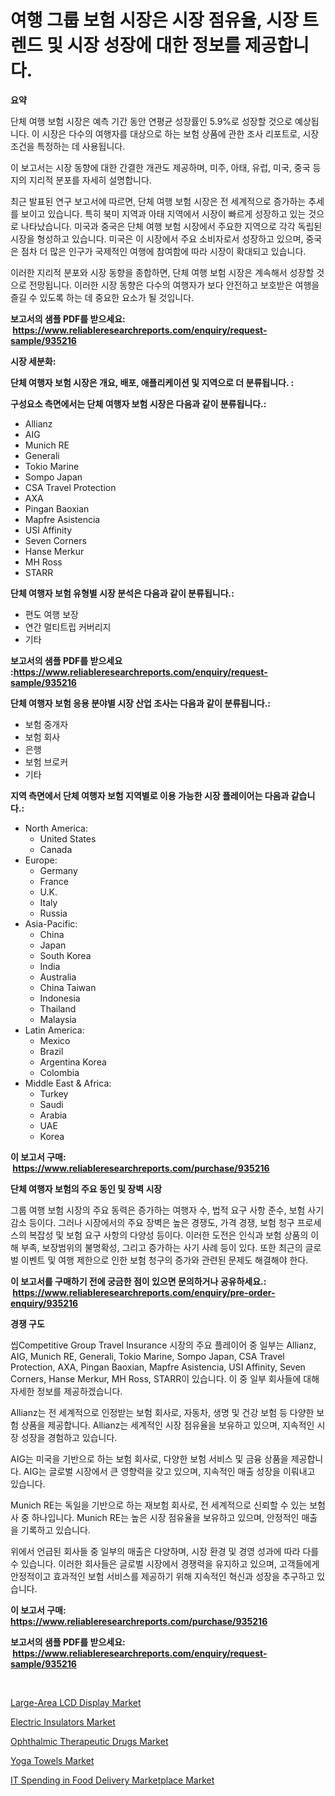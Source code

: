 <p><h1>여행 그룹 보험 시장은 시장 점유율, 시장 트렌드 및 시장 성장에 대한 정보를 제공합니다.</h1></p><p><strong>요약</strong></p>
<p><p>단체 여행 보험 시장은 예측 기간 동안 연평균 성장률인 5.9%로 성장할 것으로 예상됩니다. 이 시장은 다수의 여행자를 대상으로 하는 보험 상품에 관한 조사 리포트로, 시장 조건을 특정하는 데 사용됩니다.</p><p>이 보고서는 시장 동향에 대한 간결한 개관도 제공하며, 미주, 아태, 유럽, 미국, 중국 등지의 지리적 분포를 자세히 설명합니다. </p><p>최근 발표된 연구 보고서에 따르면, 단체 여행 보험 시장은 전 세계적으로 증가하는 추세를 보이고 있습니다. 특히 북미 지역과 아태 지역에서 시장이 빠르게 성장하고 있는 것으로 나타났습니다. 미국과 중국은 단체 여행 보험 시장에서 주요한 지역으로 각각 독립된 시장을 형성하고 있습니다. 미국은 이 시장에서 주요 소비자로서 성장하고 있으며, 중국은 점차 더 많은 인구가 국제적인 여행에 참여함에 따라 시장이 확대되고 있습니다.</p><p>이러한 지리적 분포와 시장 동향을 종합하면, 단체 여행 보험 시장은 계속해서 성장할 것으로 전망됩니다. 이러한 시장 동향은 다수의 여행자가 보다 안전하고 보호받은 여행을 즐길 수 있도록 하는 데 중요한 요소가 될 것입니다.</p></p>
<p><strong>보고서의 샘플 PDF를 받으세요: &nbsp;<a href="https://www.reliableresearchreports.com/enquiry/request-sample/935216">https://www.reliableresearchreports.com/enquiry/request-sample/935216</a></strong></p>
<p><strong>시장 세분화:</strong></p>
<p><strong> 단체 여행자 보험 시장은 개요, 배포, 애플리케이션 및 지역으로 더 분류됩니다. :</strong></p>
<p><strong>구성요소 측면에서는 단체 여행자 보험 시장은 다음과 같이 분류됩니다.:</strong></p>
<p><ul><li>Allianz</li><li>AIG</li><li>Munich RE</li><li>Generali</li><li>Tokio Marine</li><li>Sompo Japan</li><li>CSA Travel Protection</li><li>AXA</li><li>Pingan Baoxian</li><li>Mapfre Asistencia</li><li>USI Affinity</li><li>Seven Corners</li><li>Hanse Merkur</li><li>MH Ross</li><li>STARR</li></ul></p>
<p><strong> 단체 여행자 보험 유형별 시장 분석은 다음과 같이 분류됩니다.:</strong></p>
<p><ul><li>편도 여행 보장</li><li>연간 멀티트립 커버리지</li><li>기타</li></ul></p>
<p><strong>보고서의 샘플 PDF를 받으세요 :<a href="https://www.reliableresearchreports.com/enquiry/request-sample/935216">https://www.reliableresearchreports.com/enquiry/request-sample/935216</a></strong></p>
<p><strong> 단체 여행자 보험 응용 분야별 시장 산업 조사는 다음과 같이 분류됩니다.:</strong></p>
<p><ul><li>보험 중개자</li><li>보험 회사</li><li>은행</li><li>보험 브로커</li><li>기타</li></ul></p>
<p><strong>지역 측면에서 단체 여행자 보험 지역별로 이용 가능한 시장 플레이어는 다음과 같습니다.:</strong></p>
<p><ul>
    <li>
        North America:
        <ul>
            <li>United States</li>
            <li>Canada</li>
        </ul>
    </li>
    <li>
        Europe:
        <ul>
            <li>Germany</li>
            <li>France</li>
            <li>U.K.</li>
            <li>Italy</li>
            <li>Russia</li>
        </ul>
    </li>
    <li>
        Asia-Pacific:
        <ul>
            <li>China</li>
            <li>Japan</li>
            <li>South Korea</li>
            <li>India</li>
            <li>Australia</li>
            <li>China Taiwan</li>
            <li>Indonesia</li>
            <li>Thailand</li>
            <li>Malaysia</li>
        </ul>
    </li>
    <li>
        Latin America:
        <ul>
            <li>Mexico</li>
            <li>Brazil</li>
            <li>Argentina Korea</li>
            <li>Colombia</li>
        </ul>
    </li>
    <li>
        Middle East & Africa:
        <ul>
            <li>Turkey</li>
            <li>Saudi</li>
            <li>Arabia</li>
            <li>UAE</li>
            <li>Korea</li>
        </ul>
    </li>
    </ul></p>
<p><strong>이 보고서 구매: &nbsp;<a href="https://www.reliableresearchreports.com/purchase/935216">https://www.reliableresearchreports.com/purchase/935216</a></strong></p>
<p><strong>단체 여행자 보험의 주요 동인 및 장벽 시장</strong></p>
<p><p>그룹 여행 보험 시장의 주요 동력은 증가하는 여행자 수, 법적 요구 사항 준수, 보험 사기 감소 등이다. 그러나 시장에서의 주요 장벽은 높은 경쟁도, 가격 경쟁, 보험 청구 프로세스의 복잡성 및 보험 요구 사항의 다양성 등이다. 이러한 도전은 인식과 보험 상품의 이해 부족, 보장범위의 불명확성, 그리고 증가하는 사기 사례 등이 있다. 또한 최근의 글로벌 이벤트 및 여행 제한으로 인한 보험 청구의 증가와 관련된 문제도 해결해야 한다.</p></p>
<p><strong>이 보고서를 구매하기 전에 궁금한 점이 있으면 문의하거나 공유하세요.: &nbsp;<a href="https://www.reliableresearchreports.com/enquiry/pre-order-enquiry/935216">https://www.reliableresearchreports.com/enquiry/pre-order-enquiry/935216</a></strong></p>
<p><strong>경쟁 구도</strong></p>
<p><p>씹Competitive Group Travel Insurance 시장의 주요 플레이어 중 일부는 Allianz, AIG, Munich RE, Generali, Tokio Marine, Sompo Japan, CSA Travel Protection, AXA, Pingan Baoxian, Mapfre Asistencia, USI Affinity, Seven Corners, Hanse Merkur, MH Ross, STARR이 있습니다. 이 중 일부 회사들에 대해 자세한 정보를 제공하겠습니다.</p><p>Allianz는 전 세계적으로 인정받는 보험 회사로, 자동차, 생명 및 건강 보험 등 다양한 보험 상품을 제공합니다. Allianz는 세계적인 시장 점유율을 보유하고 있으며, 지속적인 시장 성장을 경험하고 있습니다.</p><p>AIG는 미국을 기반으로 하는 보험 회사로, 다양한 보험 서비스 및 금융 상품을 제공합니다. AIG는 글로벌 시장에서 큰 영향력을 갖고 있으며, 지속적인 매출 성장을 이뤄내고 있습니다.</p><p>Munich RE는 독일을 기반으로 하는 재보험 회사로, 전 세계적으로 신뢰할 수 있는 보험사 중 하나입니다. Munich RE는 높은 시장 점유율을 보유하고 있으며, 안정적인 매출을 기록하고 있습니다.</p><p>위에서 언급된 회사들 중 일부의 매출은 다양하며, 시장 환경 및 경영 성과에 따라 다를 수 있습니다. 이러한 회사들은 글로벌 시장에서 경쟁력을 유지하고 있으며, 고객들에게 안정적이고 효과적인 보험 서비스를 제공하기 위해 지속적인 혁신과 성장을 추구하고 있습니다.</p></p>
<p><strong>이 보고서 구매: &nbsp; <a href="https://www.reliableresearchreports.com/purchase/935216">https://www.reliableresearchreports.com/purchase/935216</a></strong></p>
<p><strong>보고서의 샘플 PDF를 받으세요: &nbsp;<a href="https://www.reliableresearchreports.com/enquiry/request-sample/935216">https://www.reliableresearchreports.com/enquiry/request-sample/935216</a></strong><strong></strong></p>
<p>&nbsp;</p>
<p><p><a href="https://github.com/ChiragRp1/Market-Research-Report-List-3/blob/main/large-area-lcd-display-market.md">Large-Area LCD Display Market</a></p><p><a href="https://adventurous-uranium-ef9.notion.site/Electric-Insulators-Market-Offers-Provide-Insightful-Data-for-the-Time-Period-from-2024-to-2031-and--780cb4442f914b09bd0cea71718204be">Electric Insulators Market</a></p><p><a href="https://carnation-joke-41f.notion.site/Ophthalmic-Therapeutic-Drugs-Market-Share-Market-New-Trends-Analysis-Report-By-Type-By-Applicatio-d8cfc579fcb54e84a4ebbb98eb1f45a6">Ophthalmic Therapeutic Drugs Market</a></p><p><a href="https://view.publitas.com/reportprime-1/global-yoga-towels-market-size-and-market-trends-insights-and-projections-from-2024-to-2031/">Yoga Towels Market</a></p><p><a href="https://github.com/Hazelklievgspy6vdcsmu106w/Market-Research-Report-List-1/blob/main/it-spending-in-food-delivery-marketplace-market.md">IT Spending in Food Delivery Marketplace Market</a></p></p>
